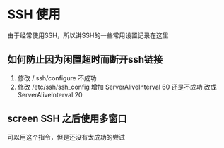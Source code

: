 # SSH 使用
由于经常使用SSH，所以讲SSH的一些常用设置记录在这里

## 如何防止因为闲置超时而断开ssh链接
1. 修改 /.ssh/configure 不成功
2. 修改 /etc/ssh/ssh_config
   增加 ServerAliveInterval 60  还是不成功
   改成  ServerAliveInterval 20 

## screen   SSH 之后使用多窗口
可以用这个指令，但是还没有太成功的尝试

